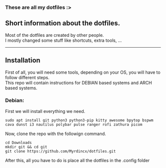 ### These are all my dotfiles :>

## Short information about the dotfiles.

Most of the dotfiles are created by other people.\
I mostly changed some stuff like shortcuts, extra tools, ...

---

## Installation

First of all, you will need some tools, depending on your OS, you will have to follow different steps.\
This repo will contain instructions for DEBIAN based systems and ARCH based systems.



### Debian:
First we will install everything we need.

```
sudo apt install git python3 python3-pip kitty awesome bpytop bspwm cava dunst i3 nautilus polybar pulse ranger rofi zathura picom
```
Now, clone the repo with the followign command.

```
cd Downloads
mkdir git && cd git
git clone https://github.com/Myrdincx/dotfiles.git
```

After this, all you have to do is place all the dotfiles in the .config folder



